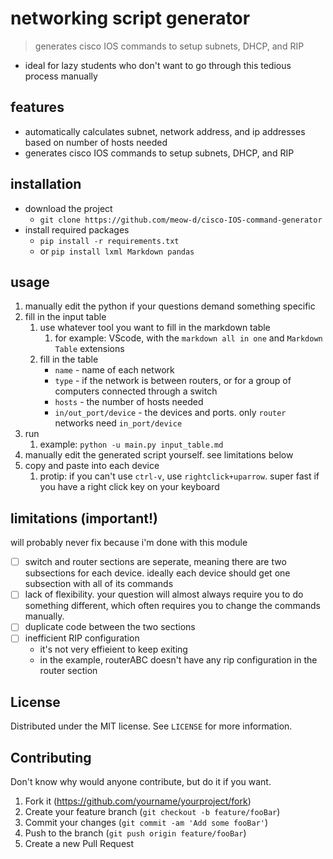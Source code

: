 # networking script generator
>generates cisco IOS commands to setup subnets, DHCP, and RIP

- ideal for lazy students who don't want to go through this tedious process manually

## features
- automatically calculates subnet, network address, and ip addresses based on number of hosts needed
- generates cisco IOS commands to setup subnets, DHCP, and RIP

## installation
- download the project
  - `git clone https://github.com/meow-d/cisco-IOS-command-generator`
- install required packages
  - `pip install -r requirements.txt`
  - or `pip install lxml Markdown pandas`

## usage
1. manually edit the python if your questions demand something specific
2. fill in the input table
   1. use whatever tool you want to fill in the markdown table
      1. for example: VScode, with the `markdown all in one` and `Markdown Table` extensions
   2. fill in the table
      - `name` - name of each network
      - `type` - if the network is between routers, or for a group of computers connected through a switch
      - `hosts` - the number of hosts needed
      - `in/out_port/device` - the devices and ports. only `router` networks need `in_port/device`
3. run
   1. example: `python -u main.py input_table.md`
4. manually edit the generated script yourself. see limitations below
5. copy and paste into each device
   1. protip: if you can't use `ctrl-v`, use `rightclick+uparrow`. super fast if you have a right click key on your keyboard

## limitations (important!)
will probably never fix because i'm done with this module
- [ ] switch and router sections are seperate, meaning there are two subsections for each device. ideally each device should get one subsection with all of its commands
- [ ] lack of flexibility. your question will almost always require you to do something different, which often requires you to change the commands manually.
- [ ] duplicate code between the two sections
- [ ] inefficient RIP configuration
  - it's not very effieient to keep exiting
  - in the example, routerABC doesn't have any rip configuration in the router section

## License
Distributed under the MIT license. See ``LICENSE`` for more information.

## Contributing
Don't know why would anyone contribute, but do it if you want.

1. Fork it (<https://github.com/yourname/yourproject/fork>)
2. Create your feature branch (`git checkout -b feature/fooBar`)
3. Commit your changes (`git commit -am 'Add some fooBar'`)
4. Push to the branch (`git push origin feature/fooBar`)
5. Create a new Pull Request


